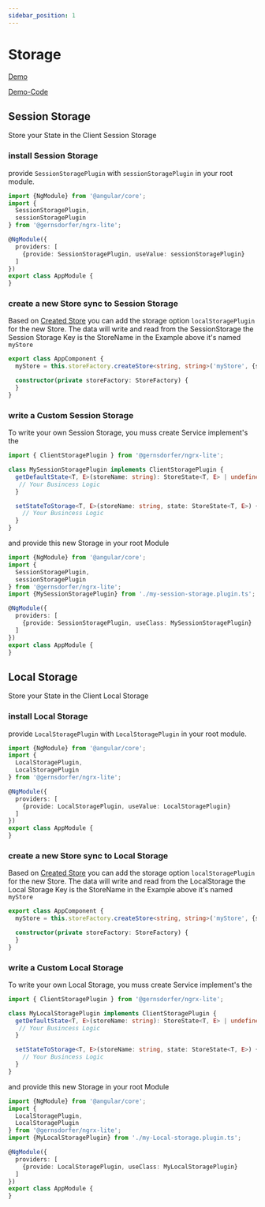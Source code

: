 ```yaml
---
sidebar_position: 1
---
```


# Storage

[Demo](https://gernsdorfer.github.io/ngrx-lite/sample-app/#/storage)

[Demo-Code](https://github.com/gernsdorfer/ngrx-lite/tree/master/apps/sample-app/src/app/storage)

## Session Storage

Store your State in the Client Session Storage

### install Session Storage

provide `SessionStoragePlugin` with `sessionStoragePlugin` in your root module.

```ts title="app.module.ts"
import {NgModule} from '@angular/core';
import {
  SessionStoragePlugin,
  sessionStoragePlugin
} from '@gernsdorfer/ngrx-lite';

@NgModule({
  providers: [
    {provide: SessionStoragePlugin, useValue: sessionStoragePlugin}
  ]
})
export class AppModule {
}
```

### create a new Store sync to Session Storage

Based on [Created Store](/docs/api/store-factory#createStore) you can add the storage option `localStoragePlugin` for the new Store.
The data will write and read from the SessionStorage the Session Storage Key is the StoreName in the Example above it's named `myStore` 

```ts title="app.component.ts"
export class AppComponent {
  myStore = this.storeFactory.createStore<string, string>('myStore', {storage: 'localStoragePlugin'});

  constructor(private storeFactory: StoreFactory) {
  }
}
```

### write a Custom Session Storage

To write your own Session Storage, you muss create Service implement's the 

```ts title="my-session-storage.plugin.ts"
import { ClientStoragePlugin } from '@gernsdorfer/ngrx-lite';

class MySessionStoragePlugin implements ClientStoragePlugin {
  getDefaultState<T, E>(storeName: string): StoreState<T, E> | undefined {
   // Your Busincess Logic
  }

  setStateToStorage<T, E>(storeName: string, state: StoreState<T, E>) {
    // Your Busincess Logic
  }
} 
```

and provide this new Storage in your root Module

```ts title="app.module.ts"
import {NgModule} from '@angular/core';
import {
  SessionStoragePlugin,
  sessionStoragePlugin
} from '@gernsdorfer/ngrx-lite';
import {MySessionStoragePlugin} from './my-session-storage.plugin.ts';

@NgModule({
  providers: [
    {provide: SessionStoragePlugin, useClass: MySessionStoragePlugin}
  ]
})
export class AppModule {
}
```

## Local Storage

Store your State in the Client Local Storage

### install Local Storage

provide `LocalStoragePlugin` with `LocalStoragePlugin` in your root module.

```ts title="app.module.ts"
import {NgModule} from '@angular/core';
import {
  LocalStoragePlugin,
  LocalStoragePlugin
} from '@gernsdorfer/ngrx-lite';

@NgModule({
  providers: [
    {provide: LocalStoragePlugin, useValue: LocalStoragePlugin}
  ]
})
export class AppModule {
}
```

### create a new Store sync to Local Storage

Based on [Created Store](/docs/api/store-factory#createStore) you can add the storage option `localStoragePlugin` for the new Store.
The data will write and read from the LocalStorage the Local Storage Key is the StoreName in the Example above it's named `myStore`

```ts title="app.component.ts"
export class AppComponent {
  myStore = this.storeFactory.createStore<string, string>('myStore', {storage: 'localStoragePlugin'});

  constructor(private storeFactory: StoreFactory) {
  }
}
```

### write a Custom Local Storage

To write your own Local Storage, you muss create Service implement's the

```ts title="my-Local-storage.plugin.ts"
import { ClientStoragePlugin } from '@gernsdorfer/ngrx-lite';

class MyLocalStoragePlugin implements ClientStoragePlugin {
  getDefaultState<T, E>(storeName: string): StoreState<T, E> | undefined {
   // Your Busincess Logic
  }

  setStateToStorage<T, E>(storeName: string, state: StoreState<T, E>) {
    // Your Busincess Logic
  }
} 
```

and provide this new Storage in your root Module

```ts title="app.module.ts"
import {NgModule} from '@angular/core';
import {
  LocalStoragePlugin,
  LocalStoragePlugin
} from '@gernsdorfer/ngrx-lite';
import {MyLocalStoragePlugin} from './my-Local-storage.plugin.ts';

@NgModule({
  providers: [
    {provide: LocalStoragePlugin, useClass: MyLocalStoragePlugin}
  ]
})
export class AppModule {
}
```

